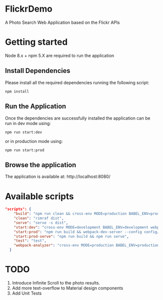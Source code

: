 # FlickrDemo
A Photo Search Web Application based on the Flickr APIs

# Getting started
Node 8.x + npm 5.X are required to run the application

## Install Dependencies
Please install all the required dependencies running the following script:
```
npm install
```

## Run the Application
Once the dependencies are successfully installed the application can be run in dev mode using:
```
npm run start:dev
```
or in production mode using:
```
npm run start:prod
```

## Browse the application
The application is available at: http://localhost:8080/

# Available scripts
```json
"scripts": {
    "build": "npm run clean && cross-env MODE=production BABEL_ENV=production webpack --config config/webpack.config.js",
    "clean": "rimraf dist",
    "serve": "serve -s dist",
    "start:dev": "cross-env MODE=development BABEL_ENV=development webpack-dev-server --config config/webpack.config.js --progress --hot",
    "start:prod": "npm run build && webpack-dev-server --config config/webpack.devserver.prod.js",
    "start:prod-serve": "npm run build && npm run serve",
    "test": "test",
    "webpack-analyzer": "cross-env MODE=production BABEL_ENV=production webpack --config config/webpack.analyzer.js --progress"
  }
```

# TODO
1. Introduce Infinite Scroll to the photo results.
2. Add more text-overflow to Material design components
3. Add Unit Tests
